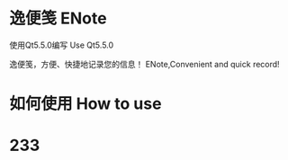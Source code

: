# 逸便笺 ENote

使用Qt5.5.0编写
Use Qt5.5.0

逸便笺，方便、快捷地记录您的信息！
ENote,Convenient and quick record!

# 如何使用 How to use
<h1>233</h1>
